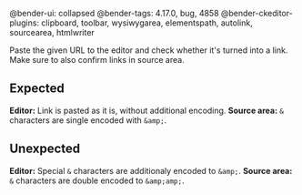 @bender-ui: collapsed
@bender-tags: 4.17.0, bug, 4858
@bender-ckeditor-plugins: clipboard, toolbar, wysiwygarea, elementspath, autolink, sourcearea, htmlwriter

Paste the given URL to the editor and check whether it's turned into a link. Make sure to also confirm links in source area.

## Expected

**Editor:** Link is pasted as it is, without additional encoding.
**Source area:** `&` characters are single encoded with `&amp;`.

## Unexpected

**Editor:** Special `&` characters are additionaly encoded to `&amp;`.
**Source area:** `&` characters are double encoded to `&amp;amp;`.
